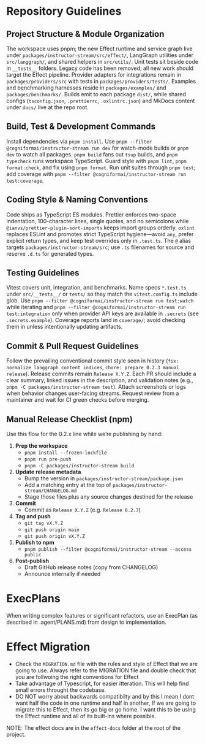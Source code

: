 # Repository Guidelines

## Project Structure & Module Organization

The workspace uses pnpm; the new Effect runtime and service graph live under `packages/instructor-stream/src/effect/`, LangGraph utilities under `src/langgraph/`, and shared helpers in `src/utils/`. Unit tests sit beside code in `__tests__` folders. Legacy code has been removed; all new work should target the Effect pipeline. Provider adapters for integrations remain in `packages/providers/src` with tests in `packages/providers/tests/`. Examples and benchmarking harnesses reside in `packages/examples/` and `packages/benchmarks/`. Builds emit to each package `dist/`, while shared configs (`tsconfig.json`, `.prettierrc`, `.oxlintrc.json`) and MkDocs content under `docs/` live at the repo root.

## Build, Test & Development Commands

Install dependencies via `pnpm install`. Use `pnpm --filter @cogniformai/instructor-stream run dev` for watch-mode builds or `pnpm dev` to watch all packages. `pnpm build` fans out `tsup` builds, and `pnpm typecheck` runs workspace TypeScript. Guard style with `pnpm lint`, `pnpm format:check`, and fix using `pnpm format`. Run unit suites through `pnpm test`; add coverage with `pnpm --filter @cogniformai/instructor-stream run test:coverage`.

## Coding Style & Naming Conventions

Code ships as TypeScript ES modules. Prettier enforces two-space indentation, 100-character lines, single quotes, and no semicolons while `@ianvs/prettier-plugin-sort-imports` keeps import groups orderly. `oxlint` replaces ESLint and promotes strict TypeScript hygiene—avoid `any`, prefer explicit return types, and keep test overrides only in `.test.ts`. The `@` alias targets `packages/instructor-stream/src`; use `.ts` filenames for source and reserve `.d.ts` for generated types.

## Testing Guidelines

Vitest covers unit, integration, and benchmarks. Name specs `*.test.ts` under `src/__tests__/` or `tests/` so they match the `vitest.config.ts` include glob. Use `pnpm --filter @cogniformai/instructor-stream run test:watch` while iterating and `pnpm --filter @cogniformai/instructor-stream run test:integration` only when provider API keys are available in `.secrets` (see `.secrets.example`). Coverage reports land in `coverage/`; avoid checking them in unless intentionally updating artifacts.

## Commit & Pull Request Guidelines

Follow the prevailing conventional commit style seen in history (`fix: normalize langgraph content indices`, `chore: prepare 0.2.3 manual release`). Release commits remain `Release X.Y.Z`. Each PR should include a clear summary, linked issues in the description, and validation notes (e.g., `pnpm -C packages/instructor-stream test`). Attach screenshots or logs when behavior changes user-facing streams. Request review from a maintainer and wait for CI green checks before merging.

## Manual Release Checklist (npm)

Use this flow for the 0.2.x line while we’re publishing by hand:

1. **Prep the workspace**
   - `pnpm install --frozen-lockfile`
   - `pnpm run pre-push`
   - `pnpm -C packages/instructor-stream build`
2. **Update release metadata**
   - Bump the version in `packages/instructor-stream/package.json`
   - Add a matching entry at the top of `packages/instructor-stream/CHANGELOG.md`
   - Stage those files plus any source changes destined for the release
3. **Commit**
   - Commit as `Release X.Y.Z` (e.g. `Release 0.2.7`)
4. **Tag and push**
   - `git tag vX.Y.Z`
   - `git push origin main`
   - `git push origin vX.Y.Z`
5. **Publish to npm**
   - `pnpm publish --filter @cogniformai/instructor-stream --access public`
6. **Post-publish**
   - Draft GitHub release notes (copy from CHANGELOG)
   - Announce internally if needed

# ExecPlans

When writing complex features or significant refactors, use an ExecPlan (as described in .agent/PLANS.md) from design to implementation.

# Effect Migration

- Check the `MIGRATION.md` file with the rules and style of Effect that we are going to use. Always refer to the MIGRATION file and double check that you are follwoing the right conventions for Effect
- Take advantage of Typescript, for easier itteration. This will help find small errors throught the codebase.
- DO NOT worry about backwards compatibilty and by this I mean I dont want half the code in one runtime and half in another, If we are going to migrate this to Effect, then its go big or go home. I want this to be using the Effect runtime and all of its built-ins where possible.

NOTE: The effect docs are in the `effect-docs` folder at the root of the project.
